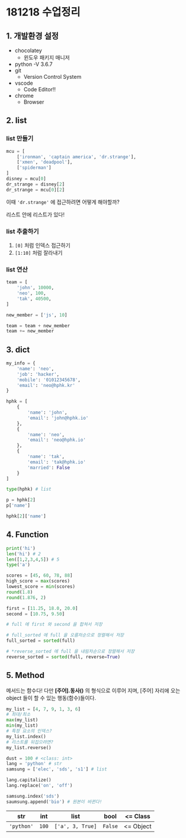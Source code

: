 # 181218 수업정리

## 1. 개발환경 설정

* chocolatey
  * 윈도우 패키지 매니저
* python -V 3.6.7
* git 
  * Version Control System
* vscode
  * Code Editor!!
* chrome
  * Browser

## 2. list

### list 만들기

```python
mcu = [
    ['ironman', 'captain america', 'dr.strange'], 
    ['xmen', 'deadpool'],
    ['spiderman']
]
disney = mcu[0]
dr_strange = disney[2]
dr_strange = mcu[0][2]
```

이때 `'dr.strange'` 에 접근하려면 어떻게 해야할까?

리스트 안에 리스트가 있다! 

### list 추출하기

1. `[0]` 처럼 인덱스 접근하기
2. `[1:10]` 처럼 잘라내기

### list 연산

```python
team = [
    'john', 10000,
    'neo', 100,
    'tak', 40500,
]

new_member = ['js', 10]

team = team + new_member
team += new_member

```



## 3. dict

```python
my_info = { 
    'name': 'neo',
    'job': 'hacker',
    'mobile': '01012345678',
    'email': 'neo@hphk.kr' 
}

hphk = [
    {
        'name': 'john',
        'email': 'john@hphk.io'
    },
    {
        'name': 'neo',
        'email': 'neo@hphk.io'
    },
    {
        'name': 'tak',
        'email': 'tak@hphk.io'
        'married': False
    }
]

type(hphk) # list

p = hphk[2]
p['name']

hphk[2]['name']
```



## 4. Function

```python
print('hi')
len('hi') # 2
len([1,2,3,4,5]) # 5
type('a')

scores = [45, 60, 78, 88]
high_score = max(scores)
lowest_score = min(scores)
round(1.8)
round(1.876, 2)

first = [11.25, 18.0, 20.0]
second = [10.75, 9.50]

# full 에 first 와 second 을 합쳐서 저장

# full_sorted 에 full 을 오름차순으로 정렬해서 저장
full_sorted = sorted(full)

# *reverse_sorted 에 full 을 내림차순으로 정렬해서 저장
reverse_sorted = sorted(full, reverse=True)
```

## 5. Method

메서드는 함수다! 다만 **[주어].동사()** 의 형식으로 이루어 지며, [주어] 자리에 오는 object 들이 할 수 있는 행동(함수)들이다.

```python
my_list = [4, 7, 9, 1, 3, 6]
# 최대/최소
max(my_list)
min(my_list)
# 특정 요소의 인덱스?
my_list.index()
# 리스트를 뒤집으려면?
my_list.reverse()

dust = 100 # <class: int>
lang = 'python' # str
samsung = ['elec', 'sds', 's1'] # list

lang.capitalize()
lang.replace('on', 'off')

samsung.index('sds')
saumsung.append('bio') # 원본이 바뀐다!
```





| str        | int   | list             | bool    | <= Class  |
| ---------- | ----- | ---------------- | ------- | --------- |
| `'python'` | `100` | `['a', 3, True]` | `False` | <= Object |



